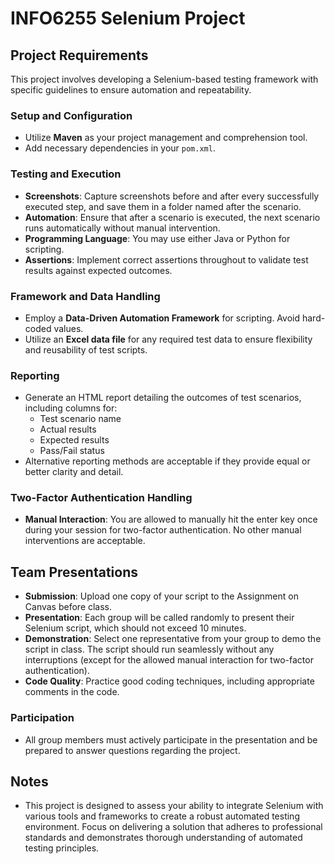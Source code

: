 # INFO6255 Selenium Project

## Project Requirements

This project involves developing a Selenium-based testing framework with specific guidelines to ensure automation and repeatability.

### Setup and Configuration
- Utilize **Maven** as your project management and comprehension tool.
- Add necessary dependencies in your `pom.xml`.

### Testing and Execution
- **Screenshots**: Capture screenshots before and after every successfully executed step, and save them in a folder named after the scenario.
- **Automation**: Ensure that after a scenario is executed, the next scenario runs automatically without manual intervention.
- **Programming Language**: You may use either Java or Python for scripting.
- **Assertions**: Implement correct assertions throughout to validate test results against expected outcomes.

### Framework and Data Handling
- Employ a **Data-Driven Automation Framework** for scripting. Avoid hard-coded values.
- Utilize an **Excel data file** for any required test data to ensure flexibility and reusability of test scripts.

### Reporting
- Generate an HTML report detailing the outcomes of test scenarios, including columns for:
  - Test scenario name
  - Actual results
  - Expected results
  - Pass/Fail status
- Alternative reporting methods are acceptable if they provide equal or better clarity and detail.

### Two-Factor Authentication Handling
- **Manual Interaction**: You are allowed to manually hit the enter key once during your session for two-factor authentication. No other manual interventions are acceptable.

## Team Presentations
- **Submission**: Upload one copy of your script to the Assignment on Canvas before class.
- **Presentation**: Each group will be called randomly to present their Selenium script, which should not exceed 10 minutes.
- **Demonstration**: Select one representative from your group to demo the script in class. The script should run seamlessly without any interruptions (except for the allowed manual interaction for two-factor authentication).
- **Code Quality**: Practice good coding techniques, including appropriate comments in the code.

### Participation
- All group members must actively participate in the presentation and be prepared to answer questions regarding the project.

## Notes
- This project is designed to assess your ability to integrate Selenium with various tools and frameworks to create a robust automated testing environment. Focus on delivering a solution that adheres to professional standards and demonstrates thorough understanding of automated testing principles.

